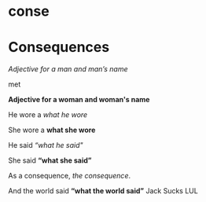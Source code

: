 # conse

# Consequences

*Adjective for a man and man’s name*

met

**Adjective for a woman and woman's name**

He wore a *what he wore*

She wore a **what she wore**

He said *“what he said"*

She said **“what she said”**

As a consequence, *the consequence*.

And the world said **“what the world said”**
Jack Sucks LUL
